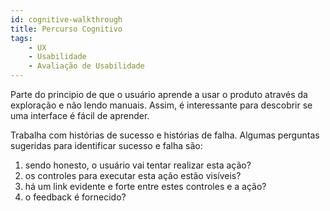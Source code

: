 ```yaml
---
id: cognitive-walkthrough
title: Percurso Cognitivo
tags:
    - UX
    - Usabilidade
    - Avaliação de Usabilidade
---
```


Parte do principio de que o usuário aprende a usar o produto através da exploração e não lendo manuais. Assim, é interessante para descobrir se uma interface é fácil de aprender.

Trabalha com histórias de sucesso e histórias de falha. Algumas perguntas sugeridas para identificar sucesso e falha são:

1. sendo honesto, o usuário vai tentar realizar esta ação?
2. os controles para executar esta ação estão visíveis?
3. há um link evidente e forte entre estes controles e a ação?
4. o feedback é fornecido?
